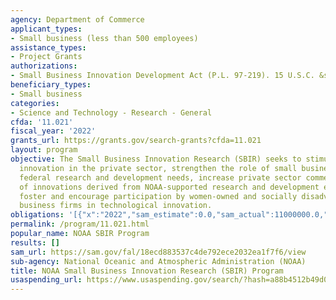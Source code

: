 ```yaml
---
agency: Department of Commerce
applicant_types:
- Small business (less than 500 employees)
assistance_types:
- Project Grants
authorizations:
- Small Business Innovation Development Act (P.L. 97-219). 15 U.S.C. &sect; 638.
beneficiary_types:
- Small business
categories:
- Science and Technology - Research - General
cfda: '11.021'
fiscal_year: '2022'
grants_url: https://grants.gov/search-grants?cfda=11.021
layout: program
objective: The Small Business Innovation Research (SBIR) seeks to stimulate technological
  innovation in the private sector, strengthen the role of small businesses in meeting
  federal research and development needs, increase private sector commercialization
  of innovations derived from NOAA-supported research and development efforts, and
  foster and encourage participation by women-owned and socially disadvantaged small
  business firms in technological innovation.
obligations: '[{"x":"2022","sam_estimate":0.0,"sam_actual":11000000.0,"usa_spending_actual":9592178.0},{"x":"2023","sam_estimate":15000000.0,"sam_actual":0.0,"usa_spending_actual":16166914.74},{"x":"2024","sam_estimate":17000000.0,"sam_actual":0.0,"usa_spending_actual":13739992.0}]'
permalink: /program/11.021.html
popular_name: NOAA SBIR Program
results: []
sam_url: https://sam.gov/fal/18ecd883537c4de792ece2032ea1f7f6/view
sub-agency: National Oceanic and Atmospheric Administration (NOAA)
title: NOAA Small Business Innovation Research (SBIR) Program
usaspending_url: https://www.usaspending.gov/search/?hash=a88b4512b49d08f3a568353b3f17d8b5
---
```

